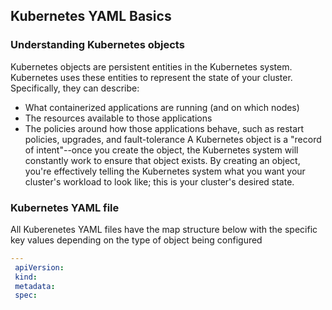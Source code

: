 ## Kubernetes YAML Basics ##

### Understanding Kubernetes objects ###
Kubernetes objects are persistent entities in the Kubernetes system. Kubernetes uses these entities to represent the state of your cluster. Specifically, they can describe:
* What containerized applications are running (and on which nodes)
* The resources available to those applications
* The policies around how those applications behave, such as restart policies, upgrades, and fault-tolerance
A Kubernetes object is a "record of intent"--once you create the object, the Kubernetes system will constantly work to ensure that object exists. By creating an object, you're effectively telling the Kubernetes system what you want your cluster's workload to look like; this is your cluster's desired state.

### Kubernetes YAML file ###
All Kuberenetes YAML files have the map structure below with the specific key values depending on the type of object being configured

```yaml
---
 apiVersion:
 kind:
 metadata:
 spec:
```
